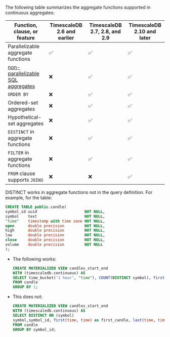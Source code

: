 
The following table summarizes the aggregate functions supported in continuous aggregates:

|Function, clause, or feature|TimescaleDB 2.6 and earlier|TimescaleDB 2.7, 2.8, and 2.9|TimescaleDB 2.10 and later|
|-|-|-|-|
|Parallelizable aggregate functions|✅|✅|✅|
|[non-parallelizable SQL aggregates][postgres-parallel-agg]|❌|✅|✅|
|`ORDER BY`|❌|✅|✅|
|Ordered-set aggregates|❌|✅|✅|
|Hypothetical-set aggregates|❌|✅|✅|
|`DISTINCT` in aggregate functions|❌|✅|✅|
|`FILTER` in aggregate functions|❌|✅|✅|
|`FROM` clause supports `JOINS`|❌|❌|✅|


DISTINCT works in aggregate functions not in the query definition. For example, for the table:

```sql
CREATE TABLE public.candle(
symbol_id uuid                     NOT NULL,
symbol    text                     NOT NULL,
"time"    timestamp with time zone NOT NULL,
open      double precision         NOT NULL,
high      double precision         NOT NULL,
low       double precision         NOT NULL,
close     double precision         NOT NULL,
volume    double precision         NOT NULL
);

```
- The following works:
  ```sql
  CREATE MATERIALIZED VIEW candles_start_end
  WITH (timescaledb.continuous) AS
  SELECT time_bucket('1 hour', "time"), COUNT(DISTINCT symbol), first(time, time) as first_candle, last(time, time) as last_candle
  FROM candle
  GROUP BY 1;
  ```
- This does not:
  ```sql
  CREATE MATERIALIZED VIEW candles_start_end
  WITH (timescaledb.continuous) AS
  SELECT DISTINCT ON (symbol)
  symbol,symbol_id, first(time, time) as first_candle, last(time, time) as last_candle
  FROM candle
  GROUP BY symbol_id;
  ```

[postgres-parallel-agg]: https://www.postgresql.org/docs/current/parallel-plans.html#PARALLEL-AGGREGATION
